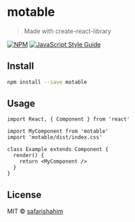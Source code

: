 # motable

> Made with create-react-library

[![NPM](https://img.shields.io/npm/v/motable.svg)](https://www.npmjs.com/package/motable) [![JavaScript Style Guide](https://img.shields.io/badge/code_style-standard-brightgreen.svg)](https://standardjs.com)

## Install

```bash
npm install --save motable
```

## Usage

```tsx
import React, { Component } from 'react'

import MyComponent from 'motable'
import 'motable/dist/index.css'

class Example extends Component {
  render() {
    return <MyComponent />
  }
}
```

## License

MIT © [safarishahim](https://github.com/safarishahim)
